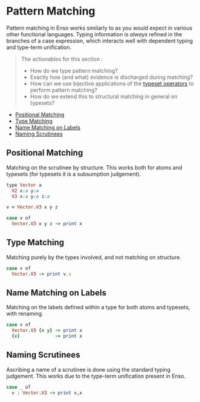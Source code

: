 # Pattern Matching
Pattern matching in Enso works similarly to as you would expect in various other
functional languages. Typing information is _always_ refined in the branches of
a case expression, which interacts well with dependent typing and type-term
unification.

> The actionables for this section :
>
> - How do we type pattern matching?
> - Exactly how (and what) evidence is discharged during matching?
> - How can we use bijective applications of the
>   [typeset operators](#./hierarchy.md#typeset-operators) to perform pattern
>   matching?
> - How do we extend this to structural matching in general on typesets?

<!-- MarkdownTOC levels="2,3" autolink="true" -->

- [Positional Matching](#positional-matching)
- [Type Matching](#type-matching)
- [Name Matching on Labels](#name-matching-on-labels)
- [Naming Scrutinees](#naming-scrutinees)

<!-- /MarkdownTOC -->

## Positional Matching
Matching on the scrutinee by structure. This works both for atoms and typesets
(for typesets it is a subsumption judgement).

```ruby
type Vector a
  V2 x:a y:a
  V3 x:a y:a z:a

v = Vector.V3 x y z

case v of
  Vector.V3 x y z -> print x
```

## Type Matching
Matching purely by the types involved, and not matching on structure.

```ruby
case v of
  Vector.V3 -> print v.x
```

## Name Matching on Labels
Matching on the labels defined within a type for both atoms and typesets, with
renaming.

```ruby
case v of
  Vector.V3 {x y} -> print x
  {x}             -> print x
```

## Naming Scrutinees
Ascribing a name of a scrutinee is done using the standard typing judgement.
This works due to the type-term unification present in Enso.

```ruby
case _ of
  v : Vector.V3 -> print v,x
```

